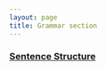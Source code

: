 ```yaml
---
layout: page
title: Grammar section
---
```

<!--- permalink: /blog/ --->

### [Sentence Structure]({{site.baseurl}}/structures/sentence-structure)  

<!---
### [Punctuation]({{site.baseurl}}/structures/punctuation)  
### [Word Use]({{site.baseurl}}/structures/word-use)  
---  

### [Ken Wick's "Top Ten Differences between Morson's and BGGP"]({{site.baseurl}}/structures/kw-top-ten-differences)  
### [Ken Wick's "Ten More Differences between Morson's and BGGP"]({{site.baseurl}}/structures/kw2)
--->

<br/>
<br/>



<br/>
<br/>